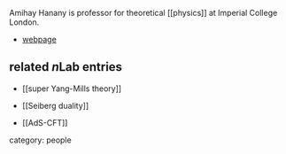 
Amihay Hanany is professor for theoretical [[physics]] at Imperial College London.

* [webpage](http://www.imperial.ac.uk/people/a.hanany)

## related $n$Lab entries

* [[super Yang-Mills theory]]

* [[Seiberg duality]]

* [[AdS-CFT]]

category: people